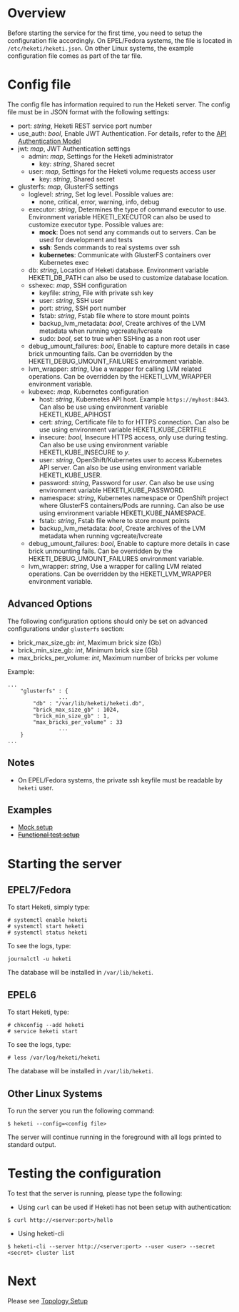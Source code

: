 # Overview
Before starting the service for the first time, you need to setup the configuration file accordingly.  On EPEL/Fedora systems, the file is located in `/etc/heketi/heketi.json`.  On other Linux systems, the example configuration file comes as part of the tar file.

# Config file
The config file has information required to run the Heketi server.  The config file must be in JSON format with the following settings:

* port: _string_, Heketi REST service port number
* use_auth: _bool_, Enable JWT Authentication. For details,
  refer to the [API Authentication Model](../api/api.md#authentication-model)
* jwt: _map_, JWT Authentication settings
    * admin: _map_, Settings for the Heketi administrator
        * key: _string_, Shared secret
    * user: _map_, Settings for the Heketi volume requests access user
        * key: _string_, Shared secret
* glusterfs: _map_, GlusterFS settings
    * loglevel: _string_, Set log level.  Possible values are:
        * none, critical, error, warning, info, debug
    * executor: _string_, Determines the type of command executor to use.  Environment variable HEKETI_EXECUTOR can also be used to customize executor type.  Possible values are:
        * **mock**: Does not send any commands out to servers. Can be used for development and tests
        * **ssh**: Sends commands to real systems over ssh
        * **kubernetes**: Communicate with GlusterFS containers over Kubernetes exec
    * db: _string_, Location of Heketi database.  Environment variable HEKETI_DB_PATH can also be used to customize database location.
    * sshexec: _map_, SSH configuration
        * keyfile: _string_, File with private ssh key
        * user: _string_, SSH user
        * port: _string_, SSH port number
        * fstab: _string_, Fstab file where to store mount points
        * backup_lvm_metadata: _bool_, Create archives of the LVM metadata when running vgcreate/lvcreate
        * sudo: _bool_, set to true when SSHing as a non root user
	* debug_umount_failures: _bool_, Enable to capture more details in case brick unmounting fails. Can be overridden by the HEKETI_DEBUG_UMOUNT_FAILURES environment variable.
	* lvm_wrapper: _string_, Use a wrapper for calling LVM related operations. Can be overridden by the HEKETI_LVM_WRAPPER environment variable.
    * kubexec: _map_, Kubernetes configuration
        * host: _string_, Kubernetes API host.  Example `https://myhost:8443`.  Can also be use using environment variable HEKETI_KUBE_APIHOST
        * cert: _string_, Certificate file to for HTTPS connection. Can also be use using environment variable HEKETI_KUBE_CERTFILE
        * insecure: _bool_, Insecure HTTPS access, only use during testing. Can also be use using environment variable HEKETI_KUBE_INSECURE to _y_.
        * user: _string_, OpenShift/Kubernetes user to access Kubernetes API server. Can also be use using environment variable HEKETI_KUBE_USER.
        * password: _string_, Password for _user_. Can also be use using environment variable HEKETI_KUBE_PASSWORD.
        * namespace: _string_, Kubernetes namespace or OpenShift project where GlusterFS containers/Pods are running. Can also be use using environment variable HEKETI_KUBE_NAMESPACE.
        * fstab: _string_, Fstab file where to store mount points
        * backup_lvm_metadata: _bool_, Create archives of the LVM metadata when running vgcreate/lvcreate
	* debug_umount_failures: _bool_, Enable to capture more details in case brick unmounting fails. Can be overridden by the HEKETI_DEBUG_UMOUNT_FAILURES environment variable.
	* lvm_wrapper: _string_, Use a wrapper for calling LVM related operations. Can be overridden by the HEKETI_LVM_WRAPPER environment variable.

## Advanced Options
The following configuration options should only be set on advanced configurations under `glusterfs` section:
* brick_max_size_gb: _int_, Maximum brick size (Gb)
* brick_min_size_gb: _int_, Minimum brick size (Gb)
* max_bricks_per_volume: _int_, Maximum number of bricks per volume

Example:

```
...
	"glusterfs" : {
                ...
		"db" : "/var/lib/heketi/heketi.db",
		"brick_max_size_gb" : 1024,
		"brick_min_size_gb" : 1,
		"max_bricks_per_volume" : 33
                ...
	}
...
```

## Notes
* On EPEL/Fedora systems, the private ssh keyfile must be readable by `heketi` user.    

## Examples
* [Mock setup](https://github.com/jojoxd/heketi/blob/master/etc/heketi.json)
* ~~[Functional test setup](https://github.com/jojoxd/heketi/blob/master/tests/functional/large/config/heketi.json)~~

# Starting the server

## EPEL7/Fedora
To start Heketi, simply type:

```
# systemctl enable heketi
# systemctl start heketi
# systemctl status heketi
```

To see the logs, type:

```
journalctl -u heketi
```

The database will be installed in `/var/lib/heketi`.

## EPEL6
To start Heketi, type:

```
# chkconfig --add heketi
# service heketi start
```

To see the logs, type:

```
# less /var/log/heketi/heketi
```

The database will be installed in `/var/lib/heketi`.

## Other Linux Systems
To run the server you run the following command:

```
$ heketi --config=<config file>
```

The server will continue running in the foreground with all logs printed to standard output.

# Testing the configuration
To test that the server is running, please type the following:

* Using `curl` can be used if Heketi has not been setup with authentication:

```
$ curl http://<server:port>/hello
```

* Using heketi-cli

```
$ heketi-cli --server http://<server:port> --user <user> --secret <secret> cluster list
```

# Next
Please see [Topology Setup](./topology.md)
